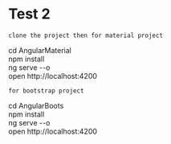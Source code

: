 # Test 2
`````````````````````
clone the project then for material project
`````````````````````
 cd AngularMaterial
 </br>
 npm install
 </br>
 ng serve --o
 </br>
 open http://localhost:4200
 </br>
 ````````````````````
 for bootstrap project
 ````````````````````
 cd AngularBoots
 </br>
 npm install
 </br>
 ng serve --o
 </br>
 open http://localhost:4200
